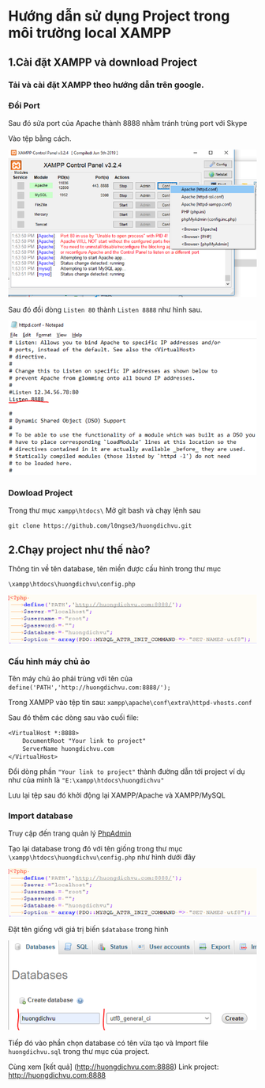 # Hướng dẫn sử dụng Project trong môi trường local XAMPP

## 1.Cài đặt XAMPP và download Project

### Tải và cài đặt XAMPP theo hướng dẫn trên google.

### Đổi Port

Sau đó sửa port của Apache thành 8888 nhằm tránh trùng port với Skype

Vào tệp bằng cách.

<img src="Image/changePort.PNG?raw=true" />

Sau đó đổi dòng `Listen 80` thành `Listen 8888` như hình sau.

<img src="Image/changePort1.PNG?raw=true" />

### Dowload Project

Trong thư mục `xampp\htdocs\`
Mở git bash và chạy lệnh sau

```
git clone https://github.com/l0ngse3/huongdichvu.git
```


## 2.Chạy project như thế nào?

Thông tin về tên database, tên miền được cấu hình trong thư mục 

```
\xampp\htdocs\huongdichvu\config.php
```

<img src="Image/config.PNG?raw=true" />

### Cấu hình máy chủ ảo

Tên máy chủ ảo phải trùng với tên của `define('PATH','http://huongdichvu.com:8888/');`

Trong XAMPP vào tệp tin sau: `xampp\apache\conf\extra\httpd-vhosts.conf`

Sau đó thêm các dòng sau vào cuối file:

```
<VirtualHost *:8888>
    DocumentRoot "Your link to project"
    ServerName huongdichvu.com
</VirtualHost>
```

Đổi dòng phần `"Your link to project"` thành đường dẫn tới project ví dụ như của mình là `"E:\xampp\htdocs\huongdichvu"`

Lưu lại tệp sau đó khởi động lại XAMPP/Apache và XAMPP/MySQL

### Import database

Truy cập đến trang quản lý [PhpAdmin ](http://localhost:8888/phpmyadmin)

Tạo lại database trong đó với tên giống trong thư mục `\xampp\htdocs\huongdichvu\config.php` như hình dưới đây

<img src="Image/config.PNG?raw=true" />

Đặt tên giống với giá trị biến `$database` trong hình

<img src="Image/createDB.PNG?raw=true" />

Tiếp đó vào phần chọn database có tên vừa tạo và Import file `huongdichvu.sql` trong thư mục của project.

Cùng xem [kết quả] (http://huongdichvu.com:8888)
Link project: http://huongdichvu.com:8888
